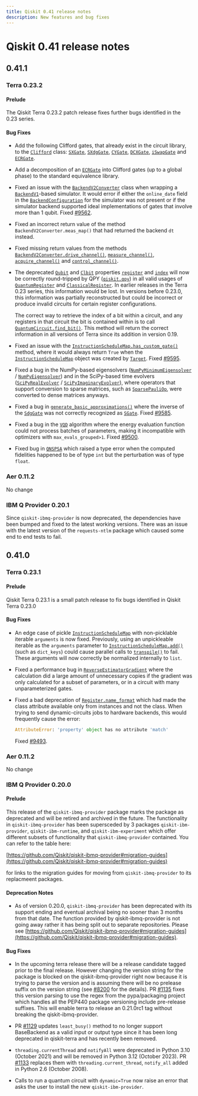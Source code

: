 ```yaml
---
title: Qiskit 0.41 release notes
description: New features and bug fixes
---
```


# Qiskit 0.41 release notes

## 0.41.1

<span id="release-notes-terra-0-23-2" />

<span id="id55" />

### Terra 0.23.2

<span id="release-notes-terra-0-23-2-prelude" />

<span id="id56" />

#### Prelude

The Qiskit Terra 0.23.2 patch release fixes further bugs identified in the 0.23 series.

<span id="release-notes-terra-0-23-2-bug-fixes" />

<span id="id57" />

#### Bug Fixes

*   Add the following Clifford gates, that already exist in the circuit library, to the [`Clifford`](/api/qiskit/0.41/qiskit.quantum_info.Clifford "qiskit.quantum_info.Clifford") class: [`SXGate`](/api/qiskit/0.41/qiskit.circuit.library.SXGate "qiskit.circuit.library.SXGate"), [`SXdgGate`](/api/qiskit/0.41/qiskit.circuit.library.SXdgGate "qiskit.circuit.library.SXdgGate"), [`CYGate`](/api/qiskit/0.41/qiskit.circuit.library.CYGate "qiskit.circuit.library.CYGate"), [`DCXGate`](/api/qiskit/0.41/qiskit.circuit.library.DCXGate "qiskit.circuit.library.DCXGate"), [`iSwapGate`](/api/qiskit/0.41/qiskit.circuit.library.iSwapGate "qiskit.circuit.library.iSwapGate") and [`ECRGate`](/api/qiskit/0.41/qiskit.circuit.library.ECRGate "qiskit.circuit.library.ECRGate").

*   Add a decomposition of an [`ECRGate`](/api/qiskit/0.41/qiskit.circuit.library.ECRGate "qiskit.circuit.library.ECRGate") into Clifford gates (up to a global phase) to the standard equivalence library.

*   Fixed an issue with the [`BackendV2Converter`](/api/qiskit/0.41/qiskit.providers.BackendV2Converter "qiskit.providers.BackendV2Converter") class when wrapping a [`BackendV1`](/api/qiskit/0.41/qiskit.providers.BackendV1 "qiskit.providers.BackendV1")-based simulator. It would error if either the `online_date` field in the [`BackendConfiguration`](/api/qiskit/0.41/qiskit.providers.models.BackendConfiguration "qiskit.providers.models.BackendConfiguration") for the simulator was not present or if the simulator backend supported ideal implementations of gates that involve more than 1 qubit. Fixed [#9562](https://github.com/Qiskit/qiskit-terra/issues/9562).

*   Fixed an incorrect return value of the method `BackendV2Converter.meas_map()` that had returned the backend `dt` instead.

*   Fixed missing return values from the methods [`BackendV2Converter.drive_channel()`](/api/qiskit/0.41/qiskit.providers.BackendV2Converter#drive_channel "qiskit.providers.BackendV2Converter.drive_channel"), [`measure_channel()`](/api/qiskit/0.41/qiskit.providers.BackendV2Converter#measure_channel "qiskit.providers.BackendV2Converter.measure_channel"), [`acquire_channel()`](/api/qiskit/0.41/qiskit.providers.BackendV2Converter#acquire_channel "qiskit.providers.BackendV2Converter.acquire_channel") and [`control_channel()`](/api/qiskit/0.41/qiskit.providers.BackendV2Converter#control_channel "qiskit.providers.BackendV2Converter.control_channel").

*   The deprecated [`Qubit`](/api/qiskit/0.41/qiskit.circuit.Qubit "qiskit.circuit.Qubit") and [`Clbit`](/api/qiskit/0.41/qiskit.circuit.Clbit "qiskit.circuit.Clbit") properties [`register`](/api/qiskit/0.46/qiskit.circuit.Qubit#register "qiskit.circuit.Qubit.register") and [`index`](/api/qiskit/0.46/qiskit.circuit.Qubit#index "qiskit.circuit.Qubit.index") will now be correctly round-tripped by QPY ([`qiskit.qpy`](/api/qiskit/0.41/qpy#module-qiskit.qpy "qiskit.qpy")) in all valid usages of [`QuantumRegister`](/api/qiskit/0.41/qiskit.circuit.QuantumRegister "qiskit.circuit.QuantumRegister") and [`ClassicalRegister`](/api/qiskit/0.41/qiskit.circuit.ClassicalRegister "qiskit.circuit.ClassicalRegister"). In earlier releases in the Terra 0.23 series, this information would be lost. In versions before 0.23.0, this information was partially reconstructed but could be incorrect or produce invalid circuits for certain register configurations.

    The correct way to retrieve the index of a bit within a circuit, and any registers in that circuit the bit is contained within is to call [`QuantumCircuit.find_bit()`](/api/qiskit/0.41/qiskit.circuit.QuantumCircuit#find_bit "qiskit.circuit.QuantumCircuit.find_bit"). This method will return the correct information in all versions of Terra since its addition in version 0.19.

*   Fixed an issue with the [`InstructionScheduleMap.has_custom_gate()`](/api/qiskit/0.41/qiskit.pulse.InstructionScheduleMap#has_custom_gate "qiskit.pulse.InstructionScheduleMap.has_custom_gate") method, where it would always return `True` when the [`InstructionScheduleMap`](/api/qiskit/0.41/qiskit.pulse.InstructionScheduleMap "qiskit.pulse.InstructionScheduleMap") object was created by [`Target`](/api/qiskit/0.41/qiskit.transpiler.Target "qiskit.transpiler.Target"). Fixed [#9595](https://github.com/Qiskit/qiskit-terra/issues/9595).

*   Fixed a bug in the NumPy-based eigensolvers ([`NumPyMinimumEigensolver`](/api/qiskit/0.46/qiskit.algorithms.minimum_eigensolvers.NumPyMinimumEigensolver "qiskit.algorithms.minimum_eigensolvers.NumPyMinimumEigensolver") / [`NumPyEigensolver`](/api/qiskit/0.46/qiskit.algorithms.eigensolvers.NumPyEigensolver "qiskit.algorithms.eigensolvers.NumPyEigensolver")) and in the SciPy-based time evolvers ([`SciPyRealEvolver`](/api/qiskit/0.46/qiskit.algorithms.SciPyRealEvolver "qiskit.algorithms.SciPyRealEvolver") / [`SciPyImaginaryEvolver`](/api/qiskit/0.46/qiskit.algorithms.SciPyImaginaryEvolver "qiskit.algorithms.SciPyImaginaryEvolver")), where operators that support conversion to sparse matrices, such as [`SparsePauliOp`](/api/qiskit/0.41/qiskit.quantum_info.SparsePauliOp "qiskit.quantum_info.SparsePauliOp"), were converted to dense matrices anyways.

*   Fixed a bug in [`generate_basic_approximations()`](/api/qiskit/0.41/synthesis#qiskit.synthesis.generate_basic_approximations "qiskit.synthesis.generate_basic_approximations") where the inverse of the [`SdgGate`](/api/qiskit/0.41/qiskit.circuit.library.SdgGate "qiskit.circuit.library.SdgGate") was not correctly recognized as [`SGate`](/api/qiskit/0.41/qiskit.circuit.library.SGate "qiskit.circuit.library.SGate"). Fixed [#9585](https://github.com/Qiskit/qiskit-terra/issues/9585).

*   Fixed a bug in the [`VQD`](/api/qiskit/0.46/qiskit.algorithms.eigensolvers.VQD "qiskit.algorithms.eigensolvers.VQD") algorithm where the energy evaluation function could not process batches of parameters, making it incompatible with optimizers with `max_evals_grouped>1`. Fixed [#9500](https://github.com/Qiskit/qiskit-terra/issues/9500).

*   Fixed bug in [`QNSPSA`](/api/qiskit/0.46/qiskit.algorithms.optimizers.QNSPSA "qiskit.algorithms.optimizers.QNSPSA") which raised a type error when the computed fidelities happened to be of type `int` but the perturbation was of type `float`.

<span id="aer-0-11-2" />

### Aer 0.11.2

No change

<span id="ibm-q-provider-0-20-1" />

<span id="release-notes-ibmq-0-20-1" />

### IBM Q Provider 0.20.1

Since `qiskit-ibmq-provider` is now deprecated, the dependencies have been bumped and fixed to the latest working versions. There was an issue with the latest version of the `requests-ntlm` package which caused some end to end tests to fail.

<span id="qiskit-0-41-0" />

## 0.41.0

<span id="terra-0-23-1" />

### Terra 0.23.1

<span id="release-notes-0-23-1-prelude" />

<span id="id58" />

#### Prelude

Qiskit Terra 0.23.1 is a small patch release to fix bugs identified in Qiskit Terra 0.23.0

<span id="release-notes-0-23-1-bug-fixes" />

<span id="id59" />

#### Bug Fixes

*   An edge case of pickle [`InstructionScheduleMap`](/api/qiskit/0.41/qiskit.pulse.InstructionScheduleMap "qiskit.pulse.InstructionScheduleMap") with non-picklable iterable `arguments` is now fixed. Previously, using an unpickleable iterable as the `arguments` parameter to [`InstructionScheduleMap.add()`](/api/qiskit/0.41/qiskit.pulse.InstructionScheduleMap#add "qiskit.pulse.InstructionScheduleMap.add") (such as `dict_keys`) could cause parallel calls to [`transpile()`](/api/qiskit/0.41/compiler#qiskit.compiler.transpile "qiskit.compiler.transpile") to fail. These arguments will now correctly be normalized internally to `list`.

*   Fixed a performance bug in [`ReverseEstimatorGradient`](/api/qiskit/0.46/qiskit.algorithms.gradients.ReverseEstimatorGradient "qiskit.algorithms.gradients.ReverseEstimatorGradient") where the calculation did a large amount of unnecessary copies if the gradient was only calculated for a subset of parameters, or in a circuit with many unparameterized gates.

*   Fixed a bad deprecation of [`Register.name_format`](/api/qiskit/0.46/qiskit.circuit.Register#name_format "qiskit.circuit.Register.name_format") which had made the class attribute available only from instances and not the class. When trying to send dynamic-circuits jobs to hardware backends, this would frequently cause the error:

    ```python
    AttributeError: 'property' object has no attribute 'match'
    ```

    Fixed [#9493](https://github.com/Qiskit/qiskit-terra/issues/9493).

<span id="id60" />

### Aer 0.11.2

No change

<span id="ibm-q-provider-0-20-0" />

<span id="release-notes-ibmq-0-20-0" />

### IBM Q Provider 0.20.0

<span id="id61" />

#### Prelude

This release of the `qiskit-ibmq-provider` package marks the package as deprecated and will be retired and archived in the future. The functionality in `qiskit-ibmq-provider` has been supersceded by 3 packages `qiskit-ibm-provider`, `qiskit-ibm-runtime`, and `qiskit-ibm-experiment` which offer different subsets of functionality that `qiskit-ibmq-provider` contained. You can refer to the table here:

[https://github.com/Qiskit/qiskit-ibmq-provider#migration-guides](https://github.com/Qiskit/qiskit-ibmq-provider#migration-guides)

for links to the migration guides for moving from `qiskit-ibmq-provider` to its replacmeent packages.

<span id="release-notes-ibmq-0-20-0-deprecation-notes" />

<span id="id62" />

#### Deprecation Notes

*   As of version 0.20.0, `qiskit-ibmq-provider` has been deprecated with its support ending and eventual archival being no sooner than 3 months from that date. The function provided by qiskit-ibmq-provider is not going away rather it has being split out to separate repositories. Please see [https://github.com/Qiskit/qiskit-ibmq-provider#migration-guides](https://github.com/Qiskit/qiskit-ibmq-provider#migration-guides).

<span id="release-notes-ibmq-0-20-0-bug-fixes" />

<span id="id63" />

#### Bug Fixes

*   In the upcoming terra release there will be a release candidate tagged prior to the final release. However changing the version string for the package is blocked on the qiskit-ibmq-provider right now because it is trying to parse the version and is assuming there will be no prelease suffix on the version string (see [#8200](https://github.com/Qiskit/qiskit-terra/pull/8200) for the details). PR [#1135](https://github.com/Qiskit/qiskit-ibmq-provider/pull/1135) fixes this version parsing to use the regex from the pypa/packaging project which handles all the PEP440 package versioning include pre-release suffixes. This will enable terra to release an 0.21.0rc1 tag without breaking the qiskit-ibmq-provider.

*   PR [#1129](https://github.com/Qiskit/qiskit-ibmq-provider/pull/1129) updates `least_busy()` method to no longer support BaseBackend as a valid input or output type since it has been long deprecated in qiskit-terra and has recently been removed.

*   `threading.currentThread` and `notifyAll` were deprecated in Python 3.10 (October 2021) and will be removed in Python 3.12 (October 2023). PR [#1133](https://github.com/Qiskit/qiskit-ibmq-provider/pull/1133) replaces them with `threading.current_thread`, `notify_all` added in Python 2.6 (October 2008).

*   Calls to run a quantum circuit with `dynamic=True` now raise an error that asks the user to install the new `qiskit-ibm-provider`.

<span id="qiskit-0-40-0" />